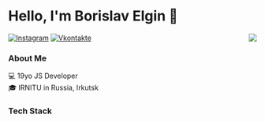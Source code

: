 # Hello, I'm Borislav Elgin 👋
<img align='right' src="https://github-readme-stats.vercel.app/api?username=globabee&show_icons=true">

[![Instagram](https://img.shields.io/static/v1?label=Instagram&message=%20&color=red&logo=Instagram&style=flat-square&logoColor=white)](https://www.instagram.com/globabee33/)
[![Vkontakte](https://img.shields.io/static/v1?label=VK&message=%20&color=red&logo=VK&style=flat-square&logoColor=white)](https://vk.com/globabee)
### About Me
💻 19yo JS Developer  
🎓 IRNITU in Russia, Irkutsk 

### Tech Stack 
